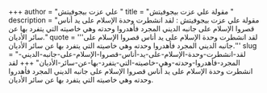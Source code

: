 +++
author = "علي عزت بيجوفيتش "
title = "مقولة علي عزت بيجوفيتش "
description = "مقولة علي عزت بيجوفيتش : لقد انشطرت وحدة الإسلام على يد أناس قصروا الإسلام على جانبه الديني المجرد فأهدروا وحدته وهي خاصيته التي يتفرد بها عن سائر الأديان."
quote = '''لقد انشطرت وحدة الإسلام على يد أناس قصروا الإسلام على جانبه الديني المجرد فأهدروا وحدته وهي خاصيته التي يتفرد بها عن سائر الأديان.''' 
slug = "لقد-انشطرت-وحدة-الإسلام-على-يد-أناس-قصروا-الإسلام-على-جانبه-الديني-المجرد-فأهدروا-وحدته-وهي-خاصيته-التي-يتفرد-بها-عن-سائر-الأديان"
+++
لقد انشطرت وحدة الإسلام على يد أناس قصروا الإسلام على جانبه الديني المجرد فأهدروا وحدته وهي خاصيته التي يتفرد بها عن سائر الأديان.
